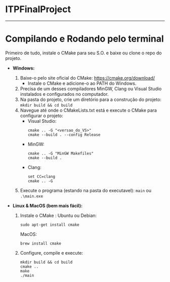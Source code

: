 # ITPFinalProject
***

# Compilando e Rodando pelo terminal

Primeiro de tudo, instale o CMake para seu S.O. e baixe ou clone o repo do projeto.

* **Windows:**
    1. Baixe-o pelo site oficial do CMake: https://cmake.org/download/
       * Instale o CMake e adicione-o ao PATH do Windows.
    2. Precisa de um desses compiladores MinGW, Clang ou Visual Studio instalados e configurados no computador.
    3. Na pasta do projeto, crie um diretório para a construção do projeto: `mkdir build && cd build`
    4. Navegue até onde o CMakeLists.txt está e execute o CMake para configurar o projeto:
        * Visual Studio:
          ```
          cmake .. -G "<versao_do_VS>"
          cmake --build . --config Release
          ```
        * MinGW:
          ```
          cmake .. -G "MinGW Makefiles" 
          cmake --build .
          ```
        * Clang:
          ```
          set CC=clang
          cmake .. -G
          ```
    5. Execute o programa (estando na pasta do executavel): `main` ou `.\main.exe`

* **Linux & MacOS (bem mais fácil):**
    1. Instale o CMake :
       Ubuntu ou Debian:
       ```
       sudo apt-get install cmake
       ```
       MacOS:
       ```
       brew install cmake
       ```
    2. Configure, compile e execute:
       ```
       mkdir build && cd build
       cmake ..
       make
       ./main
       ```
    
